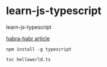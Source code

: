 # learn-js-typescript
learn-js-typescript


[habra-habr article](https://habrahabr.ru/company/nixsolutions/blog/301002/)

```
npm install -g typescript

tsc helloworld.ts
```